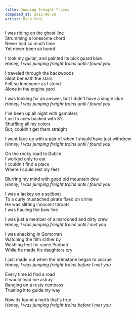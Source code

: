 ```yaml
---
title: Jumping Freight Trains
composed_at: 2015-08-26
artist: Rich Soni
---
```


I was riding on the ghost line  
Strumming a lonesome chord  
Never had so much time  
Yet never been so bored  

I took my guitar, and painted its pick guard blue  
*Honey, I was jumping freight trains until I found you*  

I traveled through the backwoods  
Slept beneath the stars  
Felt so lonesome as I stood  
Alone in the engine yard  

I was looking for an answer, but I didn't have a single clue  
*Honey, I was jumping freight trains until I found you*  

I've been up all night with gamblers  
Lost to aces backed with 8's  
Shuffling all my colors  
But, couldn't get them straight  

I went face up with a pair of when I should have just withdrew  
*Honey, I was jumping freight trains until I found you*  

On the rocky road to Dublin  
I worked only to eat  
I couldn't find a place  
Where I could rest my feet  

Blurring my mind with good old mountain dew  
*Honey, I was jumping freight trains until I found you*  

I was a lackey on a sailboat  
To a curly mustached pirate fixed on crime  
He was slitting innocent throats  
I was hauling the bow line  

I was just a member of a marooned and dirty crew  
*Honey, I was jumping freight trains until I met you*  

I was shacking in Gomorrah  
Watching the filth slither by  
Washing feet for some Poobah  
While he made his daughters cry  

I just made out when the brimstone began to accrue  
*Honey, I was jumping freight trains before I met you*  

Every time id find a road  
It would lead me astray  
Banging on a rusty compass  
Trusting it to guide my way  

Now its found a north that's true  
*Honey, I was jumping freight trains before I met you*  
